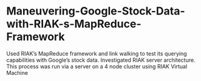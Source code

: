 # Maneuvering-Google-Stock-Data-with-RIAK-s-MapReduce-Framework
Used RIAK’s MapReduce framework and link walking to test its querying capabilities with Google’s stock data. Investigated RIAK server architecture. This process was run via a server on a 4 node cluster using RIAK Virtual Machine 
